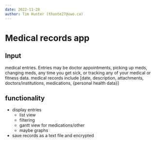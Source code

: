 ```yaml
---
date: 2022-11-28
author: Tim Hunter (thunte27@uwo.ca)
---
```

# Medical records app

## Input

medical entries. Entries may be doctor appointments, picking up meds, changing meds, any time you get sick, or tracking any of your medical or fitness data.
medical records include [date, description, attachments, doctors/institutions, medications, {personal health data}]

## functionality

- display entries
  - list view
  - filtering
  - gantt view for medications/other
  - maybe graphs
- save records as a text file and encrypted
